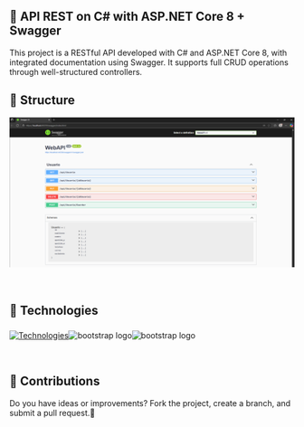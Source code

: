 ## 📡 API REST on C# with ASP.NET Core 8 + Swagger
This project is a RESTful API developed with C# and ASP.NET Core 8, with integrated documentation using Swagger. It supports full CRUD operations through well-structured controllers. 
<br/>


## 📂 Structure
<p align="center">
  <img src="https://raw.githubusercontent.com/kevinmelecio7/WebAPI-Swagger/master/API_screenshot.png" alt="Swagger UI Screenshot" width="700" />
</p>
<br/>


<h2 align="left">🚀 Technologies</h2>

###

[![Technologies](https://skillicons.dev/icons?i=cs,visualstudio)](https://skillicons.dev)<img src="https://user-images.githubusercontent.com/4249331/52232852-e2c4f780-28bd-11e9-835d-1e3cf3e43888.png" width="50" alt="bootstrap logo"  /><img src="https://avatars.githubusercontent.com/u/7658037?s=50&v=2" height="10" alt="bootstrap logo"  />


<br/>
<h2 align="left">🤝 Contributions </h2>
 
Do you have ideas or improvements? Fork the project, create a branch, and submit a pull request.🚀
